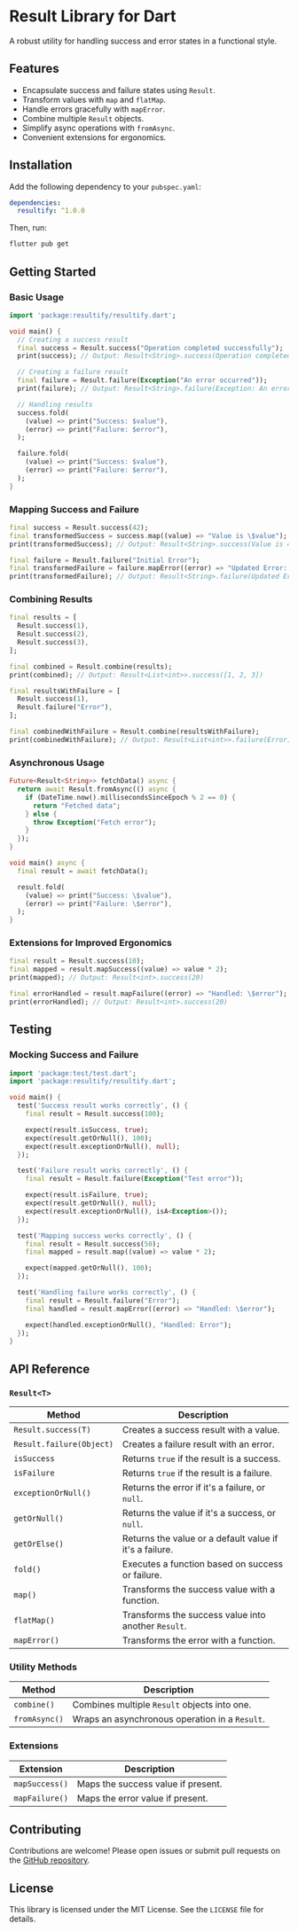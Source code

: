 # Result Library for Dart

A robust utility for handling success and error states in a functional style.

## Features

- Encapsulate success and failure states using `Result`.
- Transform values with `map` and `flatMap`.
- Handle errors gracefully with `mapError`.
- Combine multiple `Result` objects.
- Simplify async operations with `fromAsync`.
- Convenient extensions for ergonomics.

## Installation

Add the following dependency to your `pubspec.yaml`:

```yaml
dependencies:
  resultify: ^1.0.0
```

Then, run:

```bash
flutter pub get
```

## Getting Started

### Basic Usage

```dart
import 'package:resultify/resultify.dart';

void main() {
  // Creating a success result
  final success = Result.success("Operation completed successfully");
  print(success); // Output: Result<String>.success(Operation completed successfully)

  // Creating a failure result
  final failure = Result.failure(Exception("An error occurred"));
  print(failure); // Output: Result<String>.failure(Exception: An error occurred)

  // Handling results
  success.fold(
    (value) => print("Success: $value"),
    (error) => print("Failure: $error"),
  );

  failure.fold(
    (value) => print("Success: $value"),
    (error) => print("Failure: $error"),
  );
}
```

### Mapping Success and Failure

```dart
final success = Result.success(42);
final transformedSuccess = success.map((value) => "Value is \$value");
print(transformedSuccess); // Output: Result<String>.success(Value is 42)

final failure = Result.failure("Initial Error");
final transformedFailure = failure.mapError((error) => "Updated Error: \$error");
print(transformedFailure); // Output: Result<String>.failure(Updated Error: Initial Error)
```

### Combining Results

```dart
final results = [
  Result.success(1),
  Result.success(2),
  Result.success(3),
];

final combined = Result.combine(results);
print(combined); // Output: Result<List<int>>.success([1, 2, 3])

final resultsWithFailure = [
  Result.success(1),
  Result.failure("Error"),
];

final combinedWithFailure = Result.combine(resultsWithFailure);
print(combinedWithFailure); // Output: Result<List<int>>.failure(Error)
```

### Asynchronous Usage

```dart
Future<Result<String>> fetchData() async {
  return await Result.fromAsync(() async {
    if (DateTime.now().millisecondsSinceEpoch % 2 == 0) {
      return "Fetched data";
    } else {
      throw Exception("Fetch error");
    }
  });
}

void main() async {
  final result = await fetchData();

  result.fold(
    (value) => print("Success: \$value"),
    (error) => print("Failure: \$error"),
  );
}
```

### Extensions for Improved Ergonomics

```dart
final result = Result.success(10);
final mapped = result.mapSuccess((value) => value * 2);
print(mapped); // Output: Result<int>.success(20)

final errorHandled = result.mapFailure((error) => "Handled: \$error");
print(errorHandled); // Output: Result<int>.success(20)
```

## Testing

### Mocking Success and Failure

```dart
import 'package:test/test.dart';
import 'package:resultify/resultify.dart';

void main() {
  test('Success result works correctly', () {
    final result = Result.success(100);

    expect(result.isSuccess, true);
    expect(result.getOrNull(), 100);
    expect(result.exceptionOrNull(), null);
  });

  test('Failure result works correctly', () {
    final result = Result.failure(Exception("Test error"));

    expect(result.isFailure, true);
    expect(result.getOrNull(), null);
    expect(result.exceptionOrNull(), isA<Exception>());
  });

  test('Mapping success works correctly', () {
    final result = Result.success(50);
    final mapped = result.map((value) => value * 2);

    expect(mapped.getOrNull(), 100);
  });

  test('Handling failure works correctly', () {
    final result = Result.failure("Error");
    final handled = result.mapError((error) => "Handled: \$error");

    expect(handled.exceptionOrNull(), "Handled: Error");
  });
}
```

## API Reference

### `Result<T>`

| Method                   | Description                                             |
| ------------------------ | ------------------------------------------------------- |
| `Result.success(T)`      | Creates a success result with a value.                  |
| `Result.failure(Object)` | Creates a failure result with an error.                 |
| `isSuccess`              | Returns `true` if the result is a success.              |
| `isFailure`              | Returns `true` if the result is a failure.              |
| `exceptionOrNull()`      | Returns the error if it's a failure, or `null`.         |
| `getOrNull()`            | Returns the value if it's a success, or `null`.         |
| `getOrElse()`            | Returns the value or a default value if it's a failure. |
| `fold()`                 | Executes a function based on success or failure.        |
| `map()`                  | Transforms the success value with a function.           |
| `flatMap()`              | Transforms the success value into another `Result`.     |
| `mapError()`             | Transforms the error with a function.                   |

### Utility Methods

| Method        | Description                                    |
| ------------- | ---------------------------------------------- |
| `combine()`   | Combines multiple `Result` objects into one.   |
| `fromAsync()` | Wraps an asynchronous operation in a `Result`. |

### Extensions

| Extension      | Description                        |
| -------------- | ---------------------------------- |
| `mapSuccess()` | Maps the success value if present. |
| `mapFailure()` | Maps the error value if present.   |

## Contributing

Contributions are welcome! Please open issues or submit pull requests on the [GitHub repository](https://github.com/evandersondev/resultify).

## License

This library is licensed under the MIT License. See the `LICENSE` file for details.
